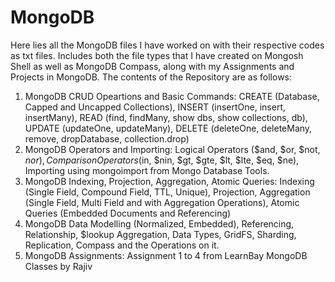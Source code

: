 # MongoDB
Here lies all the MongoDB files I have worked on with their respective codes as txt files. Includes both the file types that I have created on Mongosh Shell as well as MongoDB Compass, along with my Assignments and Projects in MongoDB. The contents of the Repository are as follows:
1. MongoDB CRUD Opeartions and Basic Commands: CREATE (Database, Capped and Uncapped Collections), INSERT (insertOne, insert, insertMany), READ (find, findMany, show dbs, show collections, db), UPDATE (updateOne, updateMany), DELETE (deleteOne, deleteMany, remove, dropDatabase, collection.drop)
2. MongoDB Operators and Importing: Logical Operators ($and, $or, $not, $nor), Comparison Operators ($in, $nin, $gt, $gte, $lt, $lte, $eq, $ne), Importing using mongoimport from Mongo Database Tools.
3. MongoDB Indexing, Projection, Aggregation, Atomic Queries: Indexing (Single Field, Compound Field, TTL, Unique), Projection, Aggregation (Single Field, Multi Field and with Aggregation Operations), Atomic Queries (Embedded Documents and Referencing)
4. MongoDB Data Modelling (Normalized, Embedded), Referencing, Relationship, $lookup Aggregation, Data Types, GridFS, Sharding, Replication, Compass and the Operations on it.
5. MongoDB Assignments: Assignment 1 to 4 from LearnBay MongoDB Classes by Rajiv
